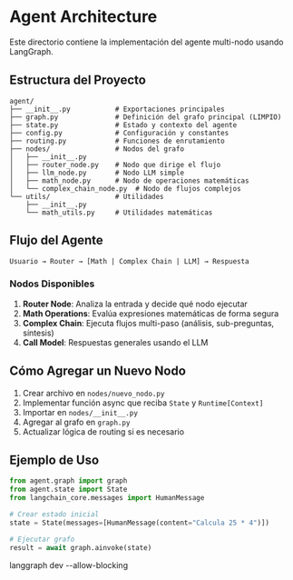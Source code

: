 # Agent Architecture

Este directorio contiene la implementación del agente multi-nodo usando LangGraph.

## Estructura del Proyecto

```
agent/
├── __init__.py           # Exportaciones principales
├── graph.py              # Definición del grafo principal (LIMPIO)
├── state.py              # Estado y contexto del agente
├── config.py             # Configuración y constantes
├── routing.py            # Funciones de enrutamiento
├── nodes/                # Nodos del grafo
│   ├── __init__.py
│   ├── router_node.py    # Nodo que dirige el flujo
│   ├── llm_node.py       # Nodo LLM simple
│   ├── math_node.py      # Nodo de operaciones matemáticas
│   └── complex_chain_node.py  # Nodo de flujos complejos
└── utils/                # Utilidades
    ├── __init__.py
    └── math_utils.py     # Utilidades matemáticas
```

## Flujo del Agente

```
Usuario → Router → [Math | Complex Chain | LLM] → Respuesta
```

### Nodos Disponibles

1. **Router Node**: Analiza la entrada y decide qué nodo ejecutar
2. **Math Operations**: Evalúa expresiones matemáticas de forma segura
3. **Complex Chain**: Ejecuta flujos multi-paso (análisis, sub-preguntas, síntesis)
4. **Call Model**: Respuestas generales usando el LLM

## Cómo Agregar un Nuevo Nodo

1. Crear archivo en `nodes/nuevo_nodo.py`
2. Implementar función async que reciba `State` y `Runtime[Context]`
3. Importar en `nodes/__init__.py`
4. Agregar al grafo en `graph.py`
5. Actualizar lógica de routing si es necesario

## Ejemplo de Uso

```python
from agent.graph import graph
from agent.state import State
from langchain_core.messages import HumanMessage

# Crear estado inicial
state = State(messages=[HumanMessage(content="Calcula 25 * 4")])

# Ejecutar grafo
result = await graph.ainvoke(state)
```


langgraph dev --allow-blocking